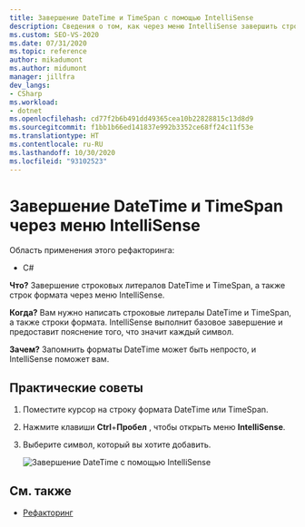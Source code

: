 ```yaml
---
title: Завершение DateTime и TimeSpan с помощью IntelliSense
description: Сведения о том, как через меню IntelliSense завершить строковые литералы DateTime и TimeSpan, а также строки формата.
ms.custom: SEO-VS-2020
ms.date: 07/31/2020
ms.topic: reference
author: mikadumont
ms.author: midumont
manager: jillfra
dev_langs:
- CSharp
ms.workload:
- dotnet
ms.openlocfilehash: cd77f2b6b491dd49365cea10b22828815c13d8d9
ms.sourcegitcommit: f1bb1b66ed141837e992b3352ce68ff24c11f53e
ms.translationtype: HT
ms.contentlocale: ru-RU
ms.lasthandoff: 10/30/2020
ms.locfileid: "93102523"
---
```

# <a name="datetime-and-timespan-completion-by-using-the-intellisense-menu"></a>Завершение DateTime и TimeSpan через меню IntelliSense

Область применения этого рефакторинга:

- C#

**Что?** Завершение строковых литералов DateTime и TimeSpan, а также строк формата через меню IntelliSense.

**Когда?** Вам нужно написать строковые литералы DateTime и TimeSpan, а также строки формата. IntelliSense выполнит базовое завершение и предоставит пояснение того, что значит каждый символ.

**Зачем?** Запомнить форматы DateTime может быть непросто, и IntelliSense поможет вам.

## <a name="how-to"></a>Практические советы

1. Поместите курсор на строку формата DateTime или TimeSpan.
2. Нажмите клавиши **Ctrl**+**Пробел** , чтобы открыть меню **IntelliSense**.
3. Выберите символ, который вы хотите добавить.

   ![Завершение DateTime с помощью IntelliSense](media/datetime-completion.png)

## <a name="see-also"></a>См. также

- [Рефакторинг](../refactoring-in-visual-studio.md)
